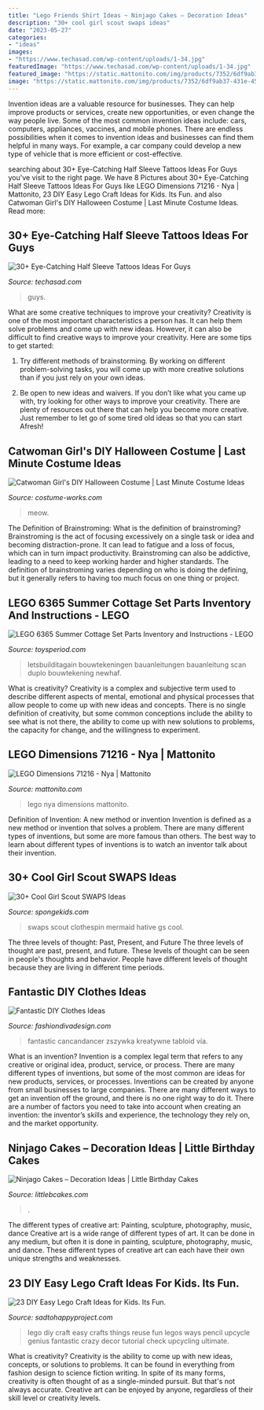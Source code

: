 ```yaml
---
title: "Lego Friends Shirt Ideas ~ Ninjago Cakes – Decoration Ideas"
description: "30+ cool girl scout swaps ideas"
date: "2023-05-27"
categories:
- "ideas"
images:
- "https://www.techasad.com/wp-content/uploads/1-34.jpg"
featuredImage: "https://www.techasad.com/wp-content/uploads/1-34.jpg"
featured_image: "https://static.mattonito.com/img/products/7352/6df9ab37-431e-45e3-a6fb-97cd01153365.jpg"
image: "https://static.mattonito.com/img/products/7352/6df9ab37-431e-45e3-a6fb-97cd01153365.jpg"
---
```



Invention ideas are a valuable resource for businesses. They can help improve products or services, create new opportunities, or even change the way people live. Some of the most common invention ideas include: cars, computers, appliances, vaccines, and mobile phones. There are endless possibilities when it comes to invention ideas and businesses can find them helpful in many ways. For example, a car company could develop a new type of vehicle that is more efficient or cost-effective.

	

		
searching about 30+ Eye-Catching Half Sleeve Tattoos Ideas For Guys you've visit to the right page. We have 8 Pictures about 30+ Eye-Catching Half Sleeve Tattoos Ideas For Guys like LEGO Dimensions 71216 - Nya | Mattonito, 23 DIY Easy Lego Craft Ideas for Kids. Its Fun. and also Catwoman Girl&#039;s DIY Halloween Costume | Last Minute Costume Ideas. Read more:
		
    
## 30+ Eye-Catching Half Sleeve Tattoos Ideas For Guys

<img loading=lazy src="https://www.techasad.com/wp-content/uploads/1-34.jpg" onerror="this.onerror=null;this.src='https://tse2.mm.bing.net/th?id=OIP.OT-e9hIcW-W8a2hyO8oEegHaHY&amp;pid=15.1';" alt="30+ Eye-Catching Half Sleeve Tattoos Ideas For Guys">

_Source: techasad.com_

>guys. 

	

What are some creative techniques to improve your creativity?
Creativity is one of the most important characteristics a person has. It can help them solve problems and come up with new ideas. However, it can also be difficult to find creative ways to improve your creativity. Here are some tips to get started: 
1. Try different methods of brainstorming. By working on different problem-solving tasks, you will come up with more creative solutions than if you just rely on your own ideas.

2. Be open to new ideas and waivers. If you don’t like what you came up with, try looking for other ways to improve your creativity. There are plenty of resources out there that can help you become more creative. Just remember to let go of some tired old ideas so that you can start Afresh!

    
## Catwoman Girl&#039;s DIY Halloween Costume | Last Minute Costume Ideas

<img loading=lazy src="https://photos.costume-works.com/full/catwoman19.jpg" onerror="this.onerror=null;this.src='https://tse3.mm.bing.net/th?id=OIP.pdwjhHSbkCsZYerJYBKJDwHaKY&amp;pid=15.1';" alt="Catwoman Girl&#039;s DIY Halloween Costume | Last Minute Costume Ideas">

_Source: costume-works.com_

>meow. 

	

The Definition of Brainstroming: What is the definition of brainstroming?
Brainstroming is the act of focusing excessively on a single task or idea and becoming distraction-prone. It can lead to fatigue and a loss of focus, which can in turn impact productivity. Brainstroming can also be addictive, leading to a need to keep working harder and higher standards. The definition of brainstroming varies depending on who is doing the defining, but it generally refers to having too much focus on one thing or project.

    
## LEGO 6365 Summer Cottage Set Parts Inventory And Instructions - LEGO

<img loading=lazy src="https://www.toysperiod.com/img/cache/9d/0x0/d4e4o5g414f4w5w5n4z5m44426a4k4l4y5v2a4x2b403u234x2z2z3j4l4f4s2u204q2.jpg" onerror="this.onerror=null;this.src='https://tse2.mm.bing.net/th?id=OIP.FJrHmQNz5B6OurJwgG6MHQHaOd&amp;pid=15.1';" alt="LEGO 6365 Summer Cottage Set Parts Inventory and Instructions - LEGO">

_Source: toysperiod.com_

>letsbuilditagain bouwtekeningen bauanleitungen bauanleitung scan duplo bouwtekening newhaf. 

	

What is creativity?
Creativity is a complex and subjective term used to describe different aspects of mental, emotional and physical processes that allow people to come up with new ideas and concepts. There is no single definition of creativity, but some common conceptions include the ability to see what is not there, the ability to come up with new solutions to problems, the capacity for change, and the willingness to experiment.

    
## LEGO Dimensions 71216 - Nya | Mattonito

<img loading=lazy src="https://static.mattonito.com/img/products/7352/6df9ab37-431e-45e3-a6fb-97cd01153365.jpg" onerror="this.onerror=null;this.src='https://tse2.mm.bing.net/th?id=OIP.yGuz3rF6Lm3nwkbWASNdkQHaN4&amp;pid=15.1';" alt="LEGO Dimensions 71216 - Nya | Mattonito">

_Source: mattonito.com_

>lego nya dimensions mattonito. 

	

Definition of Invention: A new method or invention
Invention is defined as a new method or invention that solves a problem. There are many different types of inventions, but some are more famous than others. The best way to learn about different types of inventions is to watch an inventor talk about their invention.

    
## 30+ Cool Girl Scout SWAPS Ideas

<img loading=lazy src="http://spongekids.com/wp-content/uploads/2014/03/girl-scout-swaps-ideas/32-clothespin-mermaid.jpg" onerror="this.onerror=null;this.src='https://tse1.mm.bing.net/th?id=OIP.kfxyrV1uGkeTEb8ZlFaTdAHaNL&amp;pid=15.1';" alt="30+ Cool Girl Scout SWAPS Ideas">

_Source: spongekids.com_

>swaps scout clothespin mermaid hative gs cool. 

	

The three levels of thought: Past, Present, and Future
The three levels of thought are past, present, and future. These levels of thought can be seen in people's thoughts and behavior. People have different levels of thought because they are living in different time periods.

    
## Fantastic DIY Clothes Ideas

<img loading=lazy src="https://www.fashiondivadesign.com/wp-content/uploads/2014/09/diymuscletee-640x913.jpg" onerror="this.onerror=null;this.src='https://tse2.mm.bing.net/th?id=OIP.fEQNY0bwBn-jOkjaQ2HU3AHaKk&amp;pid=15.1';" alt="Fantastic DIY Clothes Ideas">

_Source: fashiondivadesign.com_

>fantastic cancandancer zszywka kreatywne tabloid vía. 

	

What is an invention?
Invention is a complex legal term that refers to any creative or original idea, product, service, or process. There are many different types of inventions, but some of the most common are ideas for new products, services, or processes. Inventions can be created by anyone from small businesses to large companies. There are many different ways to get an invention off the ground, and there is no one right way to do it. There are a number of factors you need to take into account when creating an invention: the inventor’s skills and experience, the technology they rely on, and the market opportunity.

    
## Ninjago Cakes – Decoration Ideas | Little Birthday Cakes

<img loading=lazy src="https://www.littlebcakes.com/wp-content/uploads/2014/05/Lego-Ninjago-Cake-Decorations.jpg" onerror="this.onerror=null;this.src='https://tse1.mm.bing.net/th?id=OIP.OF2uM2qFscNcJk8GyNQz3AHaJ4&amp;pid=15.1';" alt="Ninjago Cakes – Decoration Ideas | Little Birthday Cakes">

_Source: littlebcakes.com_

>. 

	

The different types of creative art: Painting, sculpture, photography, music, dance
Creative art is a wide range of different types of art. It can be done in any medium, but often it is done in painting, sculpture, photography, music, and dance. These different types of creative art can each have their own unique strengths and weaknesses.

    
## 23 DIY Easy Lego Craft Ideas For Kids. Its Fun.

<img loading=lazy src="http://sadtohappyproject.com/wp-content/uploads/2015/03/lego-craft-Ways-To-Upcycle-reuse-recycle-Lego19.jpg" onerror="this.onerror=null;this.src='https://tse3.mm.bing.net/th?id=OIP.2muU04tsyMJHsZN45VSWBQHaLG&amp;pid=15.1';" alt="23 DIY Easy Lego Craft Ideas for Kids. Its Fun.">

_Source: sadtohappyproject.com_

>lego diy craft easy crafts things reuse fun legos ways pencil upcycle genius fantastic crazy decor tutorial check upcycling ultimate. 

	

What is creativity?
Creativity is the ability to come up with new ideas, concepts, or solutions to problems. It can be found in everything from fashion design to science fiction writing. In spite of its many forms, creativity is often thought of as a single-minded pursuit. But that's not always accurate. Creative art can be enjoyed by anyone, regardless of their skill level or creativity levels.


